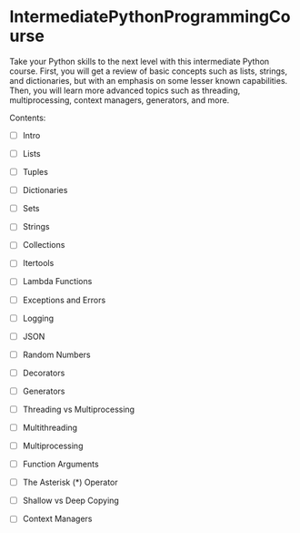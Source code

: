 # IntermediatePythonProgrammingCourse
Take your Python skills to the next level with this intermediate Python course. First, you will get a review of basic concepts such as lists, strings, and dictionaries, but with an emphasis on some lesser known capabilities. Then, you will learn more advanced topics such as threading, multiprocessing, context managers, generators, and more.


Contents:

-[ ] Intro

- [ ]  Lists

- [ ]  Tuples

- [ ] Dictionaries

- [ ] Sets

- [ ] Strings

- [ ] Collections

- [ ] Itertools

- [ ]  Lambda Functions

- [ ]  Exceptions and Errors

- [ ]  Logging

- [ ] JSON

- [ ] Random Numbers

- [ ] Decorators

- [ ] Generators

- [ ]  Threading vs Multiprocessing

- [ ]  Multithreading

- [ ] Multiprocessing

- [ ]  Function Arguments

- [ ] The Asterisk (*) Operator

- [ ]  Shallow vs Deep Copying

- [ ]  Context Managers


